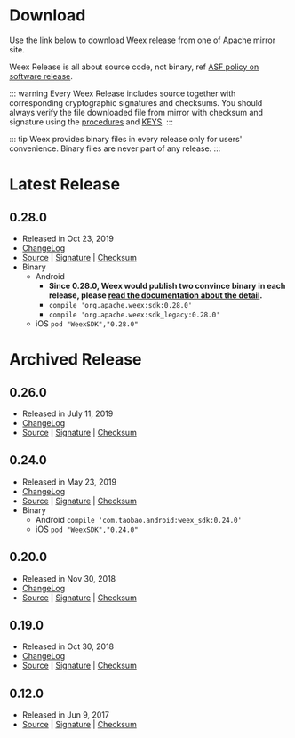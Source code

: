 # Download
Use the link below to download Weex release from one of Apache mirror site.

Weex Release is all about source code, not binary, ref [ASF policy on software release](http://www.apache.org/legal/release-policy.html#compiled-packages).

::: warning
Every Weex Release includes source together with corresponding cryptographic signatures and checksums. You should always verify the file downloaded file from mirror with checksum and signature using the [procedures](https://www.apache.org/dyn/closer.cgi#verify) and [KEYS](https://dist.apache.org/repos/dist/dev/incubator/weex/KEYS).
:::

::: tip
Weex provides binary files in every release only for users' convenience. Binary files are never part of any release.
:::

# Latest Release
## 0.28.0
* Released in Oct 23, 2019
* [ChangeLog](https://github.com/apache/incubator-weex/releases/tag/0.28.0)
* [Source](https://www.apache.org/dyn/closer.cgi?filename=incubator/weex/0.28.0/apache-weex-incubating-0.28.0-src.tar.gz&action=download) | [Signature](https://www.apache.org/dist/incubator/weex/0.28.0/apache-weex-incubating-0.28.0-src.tar.gz.asc) | [Checksum](https://dist.apache.org/repos/dist/release/incubator/weex/0.28.0/apache-weex-incubating-0.28.0-src.tar.gz.sha512)
* Binary
    * Android 
        * **Since 0.28.0, Weex would publish two convince binary in each release, please [read the documentation about the detail](major_change.html).**
        * `compile 'org.apache.weex:sdk:0.28.0'`
        * `compile 'org.apache.weex:sdk_legacy:0.28.0'`
    * iOS 
        `pod "WeexSDK","0.28.0"`

# Archived Release
## 0.26.0
* Released in July 11, 2019
* [ChangeLog](https://github.com/apache/incubator-weex/releases/tag/0.26.0)
* [Source](https://archive.apache.org/dist/incubator/weex/0.26.0/apache-weex-incubating-0.26.0-src.tar.gz) | [Signature](ttps://archive.apache.org/dist/incubator/weex/0.26.0/apache-weex-incubating-0.26.0-src.tar.gz.asc) | [Checksum](https://archive.apache.org/dist/incubator/weex/0.26.0/apache-weex-incubating-0.26.0-src.tar.gz.sha512)

## 0.24.0
* Released in May 23, 2019
* [ChangeLog](https://github.com/apache/incubator-weex/releases/tag/0.24.0)
* [Source](https://archive.apache.org/dist/incubator/weex/0.24.0/apache-weex-incubating-0.24.0-src.tar.gz) | [Signature](https://archive.apache.org/dist/incubator/weex/0.24.0/apache-weex-incubating-0.24.0-src.tar.gz.asc) | [Checksum](https://archive.apache.org/dist/incubator/weex/0.24.0/apache-weex-incubating-0.24.0-src.tar.gz.sha512)
* Binary
    * Android 
        `compile 'com.taobao.android:weex_sdk:0.24.0'`
    * iOS 
        `pod "WeexSDK","0.24.0"`

## 0.20.0 
* Released in Nov 30, 2018
* [ChangeLog](https://github.com/apache/incubator-weex/releases/tag/0.20.0)
* [Source](https://archive.apache.org/dist/incubator/weex/0.20.0/apache-weex-incubating-0.20.0-src.tar.gz) | [Signature](https://archive.apache.org/dist/incubator/weex/0.20.0/apache-weex-incubating-0.20.0-src.tar.gz.asc) | [Checksum](https://archive.apache.org/dist/incubator/weex/0.20.0/apache-weex-incubating-0.20.0-src.tar.gz.sha512)

## 0.19.0
* Released in Oct 30, 2018
* [ChangeLog](https://github.com/apache/incubator-weex/releases/tag/0.19.0)
* [Source](https://archive.apache.org/dist/incubator/weex/0.19.0/apache-weex-incubating-0.19.0-src.tar.gz) | [Signature](https://archive.apache.org/dist/incubator/weex/0.19.0/apache-weex-incubating-0.19.0-src.tar.gz.asc) | [Checksum](https://archive.apache.org/dist/incubator/weex/0.19.0/apache-weex-incubating-0.19.0-src.tar.gz.sha512)

## 0.12.0
* Released in Jun 9, 2017
* [Source](https://archive.apache.org/dist/incubator/weex/0.12.0-incubating/apache-weex-incubating-0.12.0-src.tar.gz) | [Signature](https://archive.apache.org/dist/incubator/weex/0.12.0-incubating/apache-weex-incubating-0.12.0-src.tar.gz.asc) | [Checksum](https://archive.apache.org/dist/incubator/weex/0.12.0-incubating/apache-weex-incubating-0.12.0-src.tar.gz.sha)